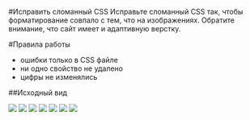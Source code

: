 #Исправить сломанный CSS
Исправьте сломанный CSS так, чтобы форматирование совпало с тем, что на изображениях. Обратите внимание, что сайт имеет и адаптивную верстку.

#Правила работы
* ошибки только в CSS файле
* ни одно свойство не удалено
* цифры не изменялись

##Исходный вид

![](https://github.com/luschenko/fix_css1/blob/master/bcss21.png)
![](https://github.com/luschenko/fix_css1/blob/master/bcss22.png)
![](https://github.com/luschenko/fix_css1/blob/master/bcss23.png)
![](https://github.com/luschenko/fix_css1/blob/master/bcss24.png)
![](https://github.com/luschenko/fix_css1/blob/master/bcss25.png)
![](https://github.com/luschenko/fix_css1/blob/master/bcss26.png)
![](https://github.com/luschenko/fix_css1/blob/master/bcss27.png)
